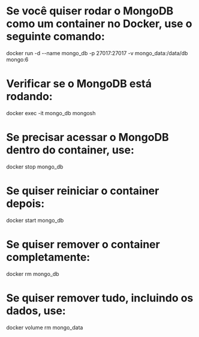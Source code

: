 # Se você quiser rodar o MongoDB como um container no Docker, use o seguinte comando:
docker run -d --name mongo_db -p 27017:27017 -v mongo_data:/data/db mongo:6

# Verificar se o MongoDB está rodando:
docker exec -it mongo_db mongosh

# Se precisar acessar o MongoDB dentro do container, use:
docker stop mongo_db

# Se quiser reiniciar o container depois:
docker start mongo_db

# Se quiser remover o container completamente:
docker rm mongo_db

# Se quiser remover tudo, incluindo os dados, use:
docker volume rm mongo_data
